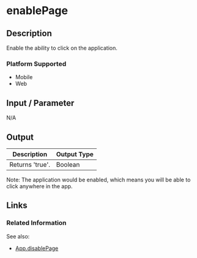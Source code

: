 # enablePage

## Description

Enable the ability to click on the application.

### Platform Supported

- Mobile
- Web

## Input / Parameter

N/A

## Output

| Description | Output Type |
| ------ | ------ |
| Returns 'true'. | Boolean |

Note: The application would be enabled, which means you will be able to click anywhere in the app.

## Links

### Related Information

See also:

- [App.disablePage](../disablePage/disablePage.md)